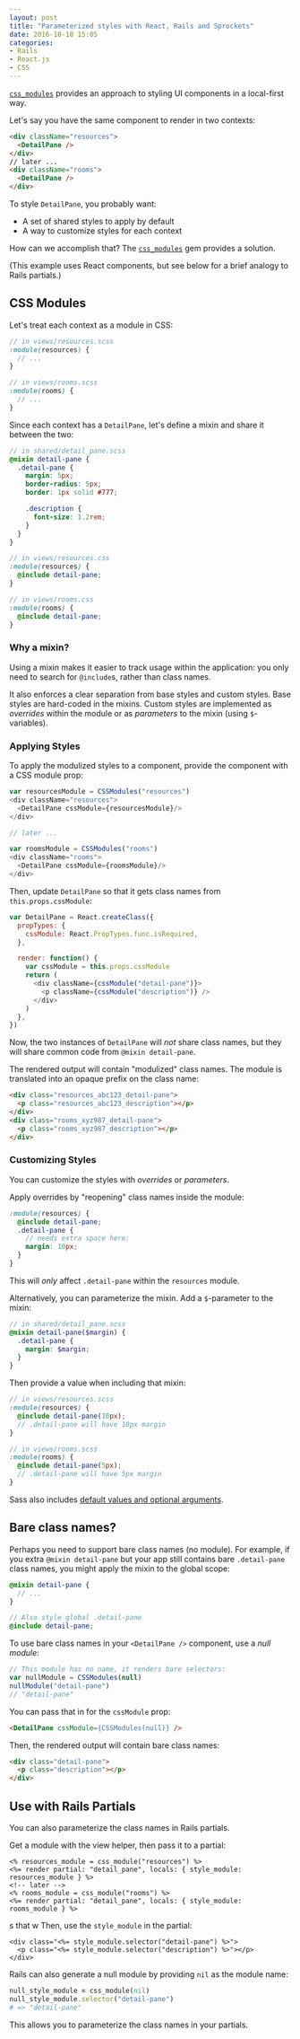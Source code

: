 ```yaml
---
layout: post
title: "Parameterized styles with React, Rails and Sprockets"
date: 2016-10-18 15:05
categories:
- Rails
- React.js
- CSS
---
```


[`css_modules`](https://github.com/rmosolgo/css_modules) provides an approach to styling UI components in a local-first way.

<!-- more -->

Let's say you have the same component to render in two contexts:

```html
<div className="resources">
  <DetailPane />
</div>
// later ...
<div className="rooms">
  <DetailPane />
</div>
```

To style `DetailPane`, you probably want:

- A set of shared styles to apply by default
- A way to customize styles for each context

How can we accomplish that? The [`css_modules`](https://github.com/rmosolgo/css_modules) gem provides a solution.

(This example uses React components, but see below for a brief analogy to Rails partials.)

## CSS Modules

Let's treat each context as a module in CSS:

```scss
// in views/resources.scss
:module(resources) {
  // ...
}

// in views/rooms.scss
:module(rooms) {
  // ...
}
```

Since each context has a `DetailPane`, let's define a mixin and share it between the two:

```scss
// in shared/detail_pane.scss
@mixin detail-pane {
  .detail-pane {
    margin: 5px;
    border-radius: 5px;
    border: 1px solid #777;

    .description {
      font-size: 1.2rem;
    }
  }
}

// in views/resources.css
:module(resources) {
  @include detail-pane;
}

// in views/rooms.css
:module(rooms) {
  @include detail-pane;
}
```

### Why a mixin?

Using a mixin makes it easier to track usage within the application: you only need to search for `@include`s, rather than class names.

It also enforces a clear separation from base styles and custom styles. Base styles are hard-coded in the mixins. Custom styles are implemented as _overrides_ within the module or as _parameters_ to the mixin (using `$`-variables).

### Applying Styles

To apply the modulized styles to a component, provide the component with a CSS module prop:

```js
var resourcesModule = CSSModules("resources")
<div className="resources">
  <DetailPane cssModule={resourcesModule}/>
</div>

// later ...

var roomsModule = CSSModules("rooms")
<div className="rooms">
  <DetailPane cssModule={roomsModule}/>
</div>
```

Then, update `DetailPane` so that it gets class names from `this.props.cssModule`:

```js
var DetailPane = React.createClass({
  propTypes: {
    cssModule: React.PropTypes.func.isRequired,
  },

  render: function() {
    var cssModule = this.props.cssModule
    return (
      <div className={cssModule("detail-pane")}>
        <p className={cssModule("description")} />
      </div>
    )
  },
})
```

Now, the two instances of `DetailPane` will _not_ share class names, but they will share common code from `@mixin detail-pane`.

The rendered output will contain "modulized" class names. The module is translated into an opaque prefix on the class name:

```html
<div class="resources_abc123_detail-pane">
  <p class="resources_abc123_description"></p>
</div>
<div class="rooms_xyz987_detail-pane">
  <p class="rooms_xyz987_description"></p>
</div>
```

### Customizing Styles

You can customize the styles with _overrides_ or _parameters_.

Apply overrides by "reopening" class names inside the module:

```scss
:module(resources) {
  @include detail-pane;
  .detail-pane {
    // needs extra space here:
    margin: 10px;
  }
}
```

This will _only_ affect `.detail-pane` within the `resources` module.

Alternatively, you can parameterize the mixin. Add a `$`-parameter to the mixin:

```scss
// in shared/detail_pane.scss
@mixin detail-pane($margin) {
  .detail-pane {
    margin: $margin;
  }
}
```

Then provide a value when including that mixin:

```scss
// in views/resources.scss
:module(resources) {
  @include detail-pane(10px);
  // .detail-pane will have 10px margin
}

// in views/rooms.scss
:module(rooms) {
  @include detail-pane(5px);
  // .detail-pane will have 5px margin
}
```

Sass also includes [default values and optional arguments](http://advancedsass.com/articles/default-mixin-arguments-for-easier-theming.html).

## Bare class names?

Perhaps you need to support bare class names (no module). For example, if you extra `@mixin detail-pane` but your app still contains bare  `.detail-pane` class names, you might apply the mixin to the global scope:

```scss
@mixin detail-pane {
  // ...
}

// Also style global .detail-pane
@include detail-pane;
```

To use bare class names in your `<DetailPane />` component, use a _null module_:

```js
// This module has no name, it renders bare selectors:
var nullModule = CSSModules(null)
nullModule("detail-pane")
// "detail-pane"
```

You can pass that in for the `cssModule` prop:

```html
<DetailPane cssModule={CSSModules(null)} />
```

Then, the rendered output will contain bare class names:

```html
<div class="detail-pane">
  <p class="description"></p>
</div>
```

## Use with Rails Partials

You can also parameterize the class names in Rails partials.

Get a module with the view helper, then pass it to a partial:

```erb
<% resources_module = css_module("resources") %>
<%= render partial: "detail_pane", locals: { style_module: resources_module } %>
<!-- later -->
<% rooms_module = css_module("rooms") %>
<%= render partial: "detail_pane", locals: { style_module: rooms_module } %>
```
s that w
Then, use the `style_module` in the partial:

```erb
<div class="<%= style_module.selector("detail-pane") %>">
  <p class="<%= style_module.selector("description") %>"></p>
</div>
```

Rails can also generate a null module by providing `nil` as the module name:

```ruby
null_style_module = css_module(nil)
null_style_module.selector("detail-pane")
# => "detail-pane"
```

This allows you to parameterize the class names in your partials.
